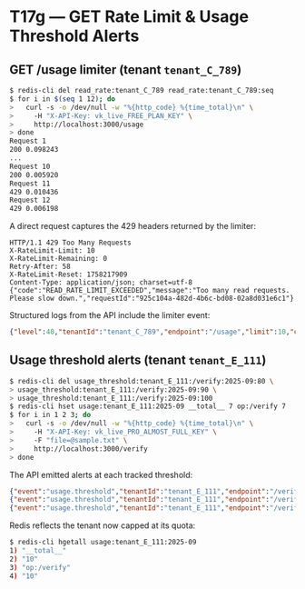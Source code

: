 # T17g — GET Rate Limit & Usage Threshold Alerts

## GET /usage limiter (tenant `tenant_C_789`)

```bash
$ redis-cli del read_rate:tenant_C_789 read_rate:tenant_C_789:seq
$ for i in $(seq 1 12); do
>   curl -s -o /dev/null -w "%{http_code} %{time_total}\n" \
>     -H "X-API-Key: vk_live_FREE_PLAN_KEY" \
>     http://localhost:3000/usage
> done
Request 1
200 0.098243
...
Request 10
200 0.005920
Request 11
429 0.010436
Request 12
429 0.006198
```

A direct request captures the 429 headers returned by the limiter:

```http
HTTP/1.1 429 Too Many Requests
X-RateLimit-Limit: 10
X-RateLimit-Remaining: 0
Retry-After: 58
X-RateLimit-Reset: 1758217909
Content-Type: application/json; charset=utf-8
{"code":"READ_RATE_LIMIT_EXCEEDED","message":"Too many read requests. Please slow down.","requestId":"925c104a-482d-4b6c-bd08-02a8d031e6c1"}
```

Structured logs from the API include the limiter event:

```json
{"level":40,"tenantId":"tenant_C_789","endpoint":"/usage","limit":10,"count":10,"msg":"[billing] GET rate limit exceeded"}
```

## Usage threshold alerts (tenant `tenant_E_111`)

```bash
$ redis-cli del usage_threshold:tenant_E_111:/verify:2025-09:80 \
> usage_threshold:tenant_E_111:/verify:2025-09:90 \
> usage_threshold:tenant_E_111:/verify:2025-09:100
$ redis-cli hset usage:tenant_E_111:2025-09 __total__ 7 op:/verify 7
$ for i in 1 2 3; do
>   curl -s -o /dev/null -w "%{http_code} %{time_total}\n" \
>     -H "X-API-Key: vk_live_PRO_ALMOST_FULL_KEY" \
>     -F "file=@sample.txt" \
>     http://localhost:3000/verify
> done
```

The API emitted alerts at each tracked threshold:

```json
{"event":"usage.threshold","tenantId":"tenant_E_111","endpoint":"/verify","threshold":0.8,"usage":8,"limit":10,"msg":"Usage threshold 80% reached"}
{"event":"usage.threshold","tenantId":"tenant_E_111","endpoint":"/verify","threshold":0.9,"usage":9,"limit":10,"msg":"Usage threshold 90% reached"}
{"event":"usage.threshold","tenantId":"tenant_E_111","endpoint":"/verify","threshold":1,"usage":10,"limit":10,"msg":"Usage threshold 100% reached"}
```

Redis reflects the tenant now capped at its quota:

```bash
$ redis-cli hgetall usage:tenant_E_111:2025-09
1) "__total__"
2) "10"
3) "op:/verify"
4) "10"
```
